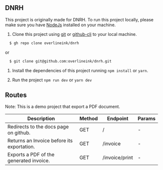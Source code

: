 ## DNRH
This project is originally made for DNRH. To run this project locally, please make sure you have [NodeJs](https://nodejs.org/en/) installed on your machine.

1. Clone this project using [git](https://git-scm.com/) or [github-cli](https://cli.github.com/) to your local machine.

```bash
  $ gh repo clone overlineink/dnrh
```

or

```bash
  $ git clone git@github.com:overlineink/dnrh.git
```

1. Install the dependencies of this project running `npm install` or `yarn`.

1. Run the project `npm run dev` or `yarn dev`

## Routes

Note: This is a demo project that export a PDF document.

Description|Method|Endpoint|Params
--|--|--|--
Redirects to the docs page on github. | GET | / | -
Returns an Invoice before its exportation. | GET | /invoice | -
Exports a PDF of the generated invoice. | GET | /invoice/print | -